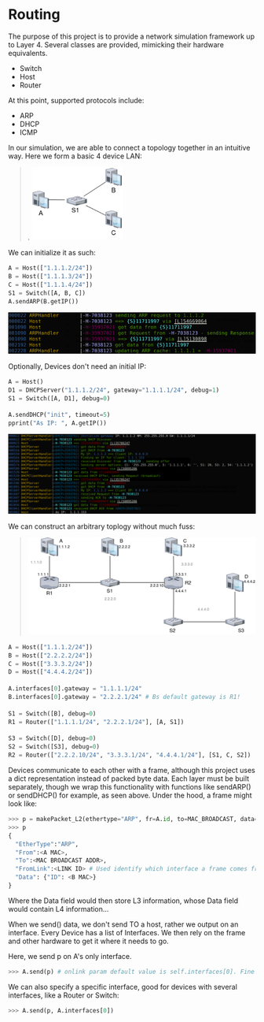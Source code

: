 # Routing

The purpose of this project is to provide a network simulation framework up to Layer 4. Several classes are provided, mimicking their hardware equivalents.
 - Switch
 - Host
 - Router

At this point, supported protocols include:
 - ARP
 - DHCP
 - ICMP

In our simulation, we are able to connect a topology together in an intuitive way. Here we form a basic 4 device LAN:

>. <img src="Images/ExDiagram.png" width="40%">

We can initialize it as such:

```python
A = Host(["1.1.1.2/24"])
B = Host(["1.1.1.3/24"])
C = Host(["1.1.1.4/24"])
S1 = Switch([A, B, C])
A.sendARP(B.getIP())
```
<img src="Images/ARP.png">

Optionally, Devices don't need an initial IP:

```python
A = Host()
D1 = DHCPServer("1.1.1.2/24", gateway="1.1.1.1/24", debug=1)
S1 = Switch([A, D1], debug=0)

A.sendDHCP("init", timeout=5)
pprint("As IP: ", A.getIP())
```

<img src="Images/DHCP.png">

We can construct an arbitrary toplogy without much fuss:

> <img src="Images/ArbitraryTopology.png">

```python
A = Host(["1.1.1.2/24"])
B = Host(["2.2.2.2/24"])
C = Host(["3.3.3.2/24"])
D = Host(["4.4.4.2/24"])

A.interfaces[0].gateway = "1.1.1.1/24"
B.interfaces[0].gateway = "2.2.2.1/24" # Bs default gateway is R1!

S1 = Switch([B], debug=0)
R1 = Router(["1.1.1.1/24", "2.2.2.1/24"], [A, S1])

S3 = Switch([D], debug=0)
S2 = Switch([S3], debug=0)
R2 = Router(["2.2.2.10/24", "3.3.3.1/24", "4.4.4.1/24"], [S1, C, S2])
```


Devices communicate to each other with a frame, although this project uses a dict representation instead of packed byte data. Each layer must be built separately, though we wrap this functionality with functions like sendARP() or sendDHCP() for example, as seen above. Under the hood, a frame might look like:
```python
>>> p = makePacket_L2(ethertype="ARP", fr=A.id, to=MAC_BROADCAST, data={"ID":B.id})
>>> p
{
  "EtherType":"ARP",
  "From":<A MAC>,
  "To":<MAC BROADCAST ADDR>,
  "FromLink":<LINK ID> # Used identify which interface a frame comes from, in lieu of an actual hardware port
  "Data": {"ID": <B MAC>}
}
```
Where the Data field would then store L3 information, whose Data field would contain L4 information...

When we send() data, we don't send TO a host, rather we output on an interface. Every Device has a list of Interfaces. We then rely on the frame and other hardware to get it where it needs to go.

Here, we send p on A's only interface.

```python
>>> A.send(p) # onlink param default value is self.interfaces[0]. Fine for a host with only one interface
```

We can also specify a specific interface, good for devices with several interfaces, like a Router or Switch:

```python
>>> A.send(p, A.interfaces[0])
```
